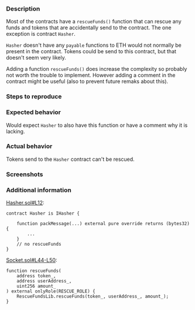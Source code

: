 ### Description

Most of the contracts have a `rescueFunds()` function that can rescue any funds and tokens that are accidentally send to the contract.
The one exception is contract `Hasher`.

`Hasher` doesn't have any `payable` functions to ETH would not normally be present in the contract.
Tokens could be send to this contract, but that doesn't seem very likely.

Adding a function `rescueFunds()` does increase the complexity so probably not worth the trouble to implement.
However adding a comment in the contract might be useful (also to prevent future remaks about this).

### Steps to reproduce


### Expected behavior
Would expect `Hasher` to also have this function or have a comment why it is lacking.

### Actual behavior

Tokens send to the `Hasher` contract can't be rescued.

### Screenshots

### Additional information

[Hasher.sol#L12](https://github.com/SocketDotTech/socket-DL/blob/master/contracts/utils/Hasher.sol#L12):
```solidity
contract Hasher is IHasher {

    function packMessage(...) external pure override returns (bytes32) {
        ...
    }
    // no rescueFunds
}
```

[Socket.sol#L44-L50](https://github.com/SocketDotTech/socket-DL/blob/master/contracts/socket/Socket.sol#L44-L50):
```solidity
function rescueFunds(
    address token_,
    address userAddress_,
    uint256 amount_
) external onlyRole(RESCUE_ROLE) {
    RescueFundsLib.rescueFunds(token_, userAddress_, amount_);
}
```
